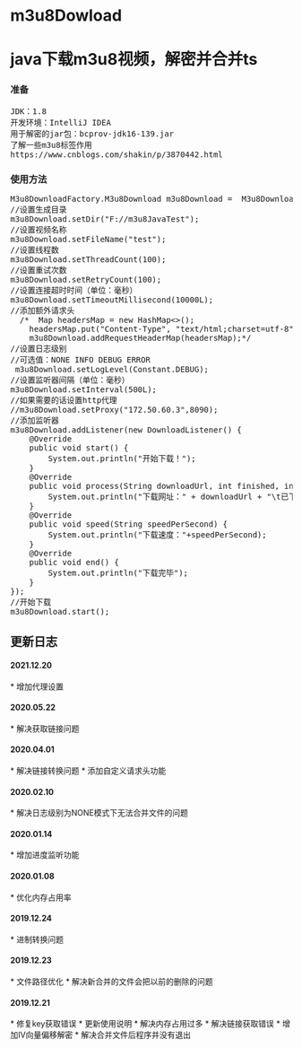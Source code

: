 # m3u8Dowload
<h1>java下载m3u8视频，解密并合并ts</h1>
<h3>准备</h3>
<pre>
JDK：1.8
开发环境：IntelliJ IDEA
用于解密的jar包：bcprov-jdk16-139.jar
了解一些m3u8标签作用
https://www.cnblogs.com/shakin/p/3870442.html
</pre>
<h3>使用方法</h3>
<pre>
M3u8DownloadFactory.M3u8Download m3u8Download =  M3u8DownloadFactory.getInstance(M3U8URL);
//设置生成目录
m3u8Download.setDir("F://m3u8JavaTest");
//设置视频名称
m3u8Download.setFileName("test");
//设置线程数
m3u8Download.setThreadCount(100);
//设置重试次数
m3u8Download.setRetryCount(100);
//设置连接超时时间（单位：毫秒）
m3u8Download.setTimeoutMillisecond(10000L);
//添加额外请求头
  /*  Map<String, Object> headersMap = new HashMap<>();
    headersMap.put("Content-Type", "text/html;charset=utf-8");
    m3u8Download.addRequestHeaderMap(headersMap);*/
//设置日志级别
//可选值：NONE INFO DEBUG ERROR
 m3u8Download.setLogLevel(Constant.DEBUG);
//设置监听器间隔（单位：毫秒）
m3u8Download.setInterval(500L);
//如果需要的话设置http代理
//m3u8Download.setProxy("172.50.60.3",8090);
//添加监听器
m3u8Download.addListener(new DownloadListener() {
    @Override
    public void start() {
        System.out.println("开始下载！");
    }
    @Override
    public void process(String downloadUrl, int finished, int sum, float percent) {
        System.out.println("下载网址：" + downloadUrl + "\t已下载" + finished + "个\t一共" + sum + "个\t已完成" + percent + "%");
    }
    @Override
    public void speed(String speedPerSecond) {
        System.out.println("下载速度："+speedPerSecond);
    }
    @Override
    public void end() {
        System.out.println("下载完毕");
    }
});
//开始下载
m3u8Download.start();
</pre>

<h2>更新日志</h2>

<h4>2021.12.20</h4>
* 增加代理设置

<h4>2020.05.22</h4>
* 解决获取链接问题

<h4>2020.04.01</h4>
* 解决链接转换问题
* 添加自定义请求头功能

<h4>2020.02.10</h4>
* 解决日志级别为NONE模式下无法合并文件的问题

<h4>2020.01.14</h4>
* 增加进度监听功能

<h4>2020.01.08</h4>
* 优化内存占用率

<h4>2019.12.24</h4>
* 进制转换问题

<h4>2019.12.23</h4>
* 文件路径优化 
* 解决新合并的文件会把以前的删除的问题

<h4>2019.12.21</h4>
* 修复key获取错误
* 更新使用说明
* 解决内存占用过多 
* 解决链接获取错误 
* 增加IV向量偏移解密
* 解决合并文件后程序并没有退出
